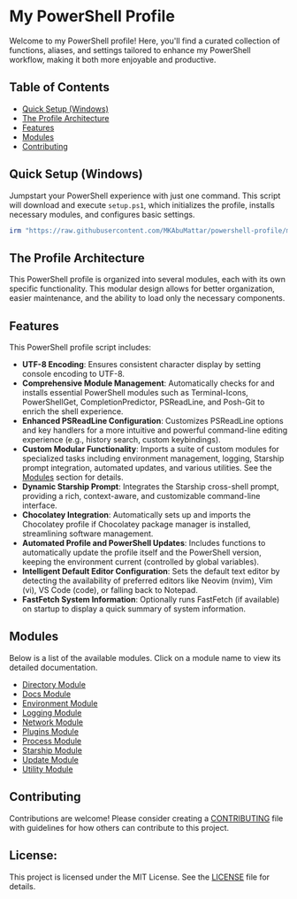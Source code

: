 # My PowerShell Profile

Welcome to my PowerShell profile! Here, you'll find a curated collection of functions, aliases, and settings tailored to enhance my PowerShell workflow, making it both more enjoyable and productive.

## Table of Contents

- [Quick Setup (Windows)](#quick-setup-windows)
- [The Profile Architecture](#the-profile-architecture)
- [Features](#features)
- [Modules](#modules)
- [Contributing](#contributing)

## Quick Setup (Windows)

Jumpstart your PowerShell experience with just one command. This script will download and execute `setup.ps1`, which initializes the profile, installs necessary modules, and configures basic settings.

```powershell
irm "https://raw.githubusercontent.com/MKAbuMattar/powershell-profile/main/setup.ps1" | iex
```

## The Profile Architecture

This PowerShell profile is organized into several modules, each with its own specific functionality. This modular design allows for better organization, easier maintenance, and the ability to load only the necessary components.

## Features

This PowerShell profile script includes:

- **UTF-8 Encoding**: Ensures consistent character display by setting console encoding to UTF-8.
- **Comprehensive Module Management**: Automatically checks for and installs essential PowerShell modules such as Terminal-Icons, PowerShellGet, CompletionPredictor, PSReadLine, and Posh-Git to enrich the shell experience.
- **Enhanced PSReadLine Configuration**: Customizes PSReadLine options and key handlers for a more intuitive and powerful command-line editing experience (e.g., history search, custom keybindings).
- **Custom Modular Functionality**: Imports a suite of custom modules for specialized tasks including environment management, logging, Starship prompt integration, automated updates, and various utilities. See the [Modules](#modules) section for details.
- **Dynamic Starship Prompt**: Integrates the Starship cross-shell prompt, providing a rich, context-aware, and customizable command-line interface.
- **Chocolatey Integration**: Automatically sets up and imports the Chocolatey profile if Chocolatey package manager is installed, streamlining software management.
- **Automated Profile and PowerShell Updates**: Includes functions to automatically update the profile itself and the PowerShell version, keeping the environment current (controlled by global variables).
- **Intelligent Default Editor Configuration**: Sets the default text editor by detecting the availability of preferred editors like Neovim (nvim), Vim (vi), VS Code (code), or falling back to Notepad.
- **FastFetch System Information**: Optionally runs FastFetch (if available) on startup to display a quick summary of system information.

## Modules

Below is a list of the available modules. Click on a module name to view its detailed documentation.

- [Directory Module](./Module/Directory/README.md)
- [Docs Module](./Module/Docs/README.md)
- [Environment Module](./Module/Environment/README.md)
- [Logging Module](./Module/Logging/README.md)
- [Network Module](./Module/Network/README.md)
- [Plugins Module](./Module/Plugins/README.md)
- [Process Module](./Module/Process/README.md)
- [Starship Module](./Module/Starship/README.md)
- [Update Module](./Module/Update/README.md)
- [Utility Module](./Module/Utility/README.md)

## Contributing

Contributions are welcome! Please consider creating a [CONTRIBUTING](.github/CONTRIBUTING.md) file with guidelines for how others can contribute to this project.

## **License:**

This project is licensed under the MIT License. See the [LICENSE](./LICENSE) file for details.
